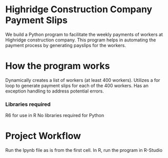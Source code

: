 # Highridge Construction Company Payment Slips 
We build a Python program to facilitate the weekly payments of workers at Highridge construction company.
This program helps in automating the payment process by generating payslips for the workers.

# How the program works
Dynamically creates a list of workers (at least 400 workers).
Utilizes a for loop to generate payment slips for each of the 400 workers.
Has an exception handling to address potential errors.

### Libraries required
R6 for use in R
No libraries required for Python

# Project Workflow
Run the Ipynb file as is from the first cell.
In R, run the program in R-Studio
